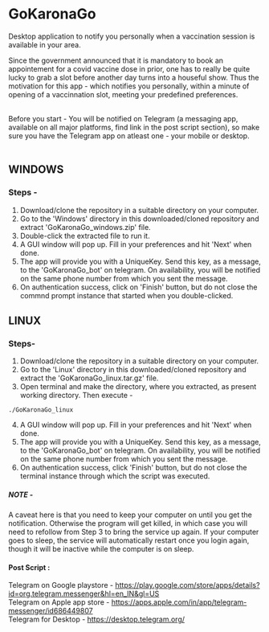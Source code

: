 # GoKaronaGo
Desktop application to notify you personally when a vaccination session is available in your area.

Since the government announced that it is mandatory to book an appointement for a covid vaccine dose in prior, one has to really be quite lucky to grab a slot before another day turns into a houseful show. Thus the motivation for this app - which notifies you personally, within a minute of opening of a vaccinnation slot, meeting your predefined preferences.


<br>
Before you start - You will be notified on Telegram (a messaging app, available on all major platforms, find link in the post script section), so make sure you have the Telegram app on atleast one - your mobile or desktop.
<br><br>

## WINDOWS
### Steps - 
1. Download/clone the  repository in a suitable directory on your computer.
2. Go to the 'Windows' directory in this downloaded/cloned repository and extract 'GoKaronaGo_windows.zip' file. 
3. Double-click the extracted file to run it. 
4. A GUI window will pop up. Fill in your preferences and hit 'Next' when done.
5. The app will provide you with a UniqueKey. Send this key, as a message, to the 'GoKaronaGo_bot' on telegram. On availability, you will be notified on the same phone number from which you sent the message.
6. On authentication success, click on 'Finish' button, but do not close the commnd prompt instance that started when you double-clicked. 


## LINUX
### Steps-
1. Download/clone the  repository in a suitable directory on your computer.
2. Go to the 'Linux' directory in this downloaded/cloned repository and extract the 'GoKaronaGo_linux.tar.gz' file.
3. Open terminal and make the directory, where you extracted, as present working directory. Then execute - 

```
./GoKaronaGo_linux
```
4. A GUI window will pop up. Fill in your preferences and hit 'Next' when done.
5. The app will provide you with a UniqueKey. Send this key, as a message, to the 'GoKaronaGo_bot' on telegram. On availability, you will be notified on the same phone number from which you sent the message.
6. On authentication success, click 'Finish' button, but do not close the terminal instance through which the script was executed. 

##### NOTE - 
A caveat here is that you need to keep your computer on until you get the notification. Otherwise the program will get killed, in which case you will need to refollow from Step 3 to bring the service up again. If your computer goes to sleep, the service will automatically restart once you login again, though it will be inactive while the computer is on sleep.

#### Post Script : 
Telegram on Google playstore - https://play.google.com/store/apps/details?id=org.telegram.messenger&hl=en_IN&gl=US
<br>
Telegram on Apple app store - https://apps.apple.com/in/app/telegram-messenger/id686449807
<br>
Telegram for Desktop - https://desktop.telegram.org/
